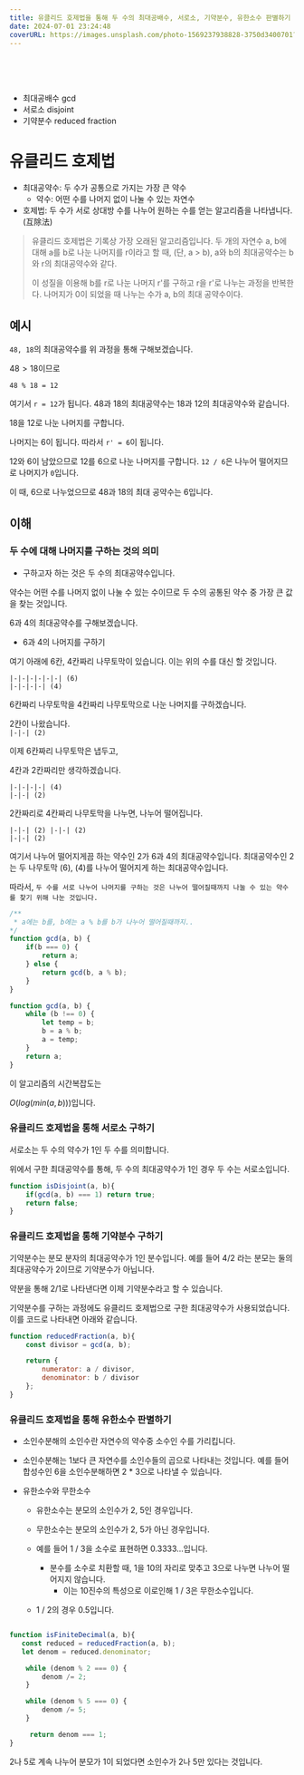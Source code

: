 ```yaml
---
title: 유클리드 호제법을 통해 두 수의 최대공배수, 서로소, 기약분수, 유한소수 판별하기
date: 2024-07-01 23:24:48
coverURL: https://images.unsplash.com/photo-1569237938828-3750d3400701?w=1400&auto=format&fit=crop&q=60&ixlib=rb-4.0.3&ixid=M3wxMjA3fDB8MHxzZWFyY2h8M3x8cGllY2UlMjBvZiUyMHdvb2RzfGVufDB8fDB8fHww
---
```

<br />
<br />
<br />

- 최대공배수 gcd
- 서로소 disjoint
- 기약분수 reduced fraction


# 유클리드 호제법

- 최대공약수: 두 수가 공통으로 가지는 가장 큰 약수
  - 약수: 어떤 수를 나머지 없이 나눌 수 있는 자연수
- 호제법: 두 수가 서로 상대방 수를 나누어 원하는 수를 얻는 알고리즘을 나타냅니다. (互除法)
    
> 유클리드 호제법은 기록상 가장 오래된 알고리즘입니다.
> 두 개의 자연수 a, b에 대해 a를 b로 나눈 나머지를 r이라고 할 때, (단, a > b), a와 b의 최대공약수는 b와 r의 최대공약수와 같다.
>
> 이 성질을 이용해 b를 r로 나눈 나머지 r'를 구하고 r을 r'로 나누는 과정을 반복한다.
> 나머지가 0이 되었을 때 나누는 수가 a, b의 최대 공약수이다.


## 예시
`48, 18`의 최대공약수를 위 과정을 통해 구해보겠습니다.

$48 > 18$이므로 

`48 % 18 = 12`

여기서 `r = 12`가 됩니다.
48과 18의 최대공약수는 18과 12의 최대공약수와 같습니다.

18을 12로 나눈 나머지를 구합니다.

나머지는 6이 됩니다. 따라서 `r' = 6`이 됩니다.

12와 6이 남았으므로 12를 6으로 나눈 나머지를 구합니다.
`12 / 6`은 나누어 떨어지므로 나머지가 `0`입니다.

이 때, 6으로 나누었으므로 48과 18의 최대 공약수는 6입니다.

## 이해

### 두 수에 대해 나머지를 구하는 것의 의미

- 구하고자 하는 것은 두 수의 최대공약수입니다.

약수는 어떤 수를 나머지 없이 나눌 수 있는 수이므로
두 수의 공통된 약수 중 가장 큰 값을 찾는 것입니다.

6과 4의 최대공약수를 구해보겠습니다.

- 6과 4의 나머지를 구하기

여기 아래에 6칸, 4칸짜리 나무토막이 있습니다. 이는 위의 수를 대신 할 것입니다.

`|-|-|-|-|-|-| (6)`<br>
`|-|-|-|-| (4)` 

6칸짜리 나무토막을 4칸짜리 나무토막으로 나눈 나머지를 구하겠습니다.

2칸이 나왔습니다.<br>
`|-|-| (2)`

이제 6칸짜리 나무토막은 냅두고,

4칸과 2칸짜리만 생각하겠습니다.

`|-|-|-|-| (4)`<br>
`|-|-| (2)`

2칸짜리로 4칸짜리 나무토막을 나누면, 나누어 떨어집니다.

`|-|-| (2) |-|-| (2)`<br>
`|-|-| (2)`

여기서 나누어 떨어지게끔 하는 약수인 2가 6과 4의 최대공약수입니다.
최대공약수인 2는 두 나무토막 (6), (4)를 나누어 떨어지게 하는 최대공약수입니다.

따라서, `두 수를 서로 나누어 나머지를 구하는 것은
나누어 떨어질때까지 나눌 수 있는 약수를 찾기 위해 나눈 것입니다.`


```js
/** 
 * a에는 b를, b에는 a % b를 b가 나누어 떨어질때까지..
*/
function gcd(a, b) {
    if(b === 0) {
        return a;
    } else {
        return gcd(b, a % b);
    }
}

function gcd(a, b) {
    while (b !== 0) {
        let temp = b;
        b = a % b;
        a = temp;
    }
    return a;
}
```

이 알고리즘의 시간복잡도는 

$O(log(min(a,b)))$입니다.


### 유클리드 호제법을 통해 서로소 구하기

서로소는 두 수의 약수가 1인 두 수를 의미합니다.

위에서 구한 최대공약수를 통해, 두 수의 최대공약수가 1인 경우 두 수는 서로소입니다.

```js
function isDisjoint(a, b){
    if(gcd(a, b) === 1) return true;
    return false;
}
```

### 유클리드 호제법을 통해 기약분수 구하기

기약분수는 분모 분자의 최대공약수가 1인 분수입니다.
예를 들어 $4 / 2$ 라는 분모는 둘의 최대공약수가 2이므로 기약분수가 아닙니다.

약분을 통해 $2 / 1$로 나타낸다면 이제 기약분수라고 할 수 있습니다.

기약분수를 구하는 과정에도 유클리드 호제법으로 구한 최대공약수가 사용되었습니다.
이를 코드로 나타내면 아래와 같습니다.

```js
function reducedFraction(a, b){
    const divisor = gcd(a, b);

    return {
        numerator: a / divisor,
        denominator: b / divisor
    };
}
```

### 유클리드 호제법을 통해 유한소수 판별하기

- 소인수분해의 소인수란 자연수의 약수중 소수인 수를 가리킵니다.

- 소인수분해는 1보다 큰 자연수를 소인수들의 곱으로 나타내는 것입니다.
예를 들어 합성수인 6을 소인수분해하면 2 * 3으로 나타낼 수 있습니다.

- 유한소수와 무한소수
  - 유한소수는 분모의 소인수가 2, 5인 경우입니다.
  - 무한소수는 분모의 소인수가 2, 5가 아닌 경우입니다.

  - 예를 들어 1 / 3을 소수로 표현하면 0.3333...입니다.
    - 분수를 소수로 치환할 때, 1을 10의 자리로 맞추고 3으로 나누면 나누어 떨어지지 않습니다.
      - 이는 10진수의 특성으로 이로인해 1 / 3은 무한소수입니다. 
  - 1 / 2의 경우 0.5입니다. 



```js

function isFiniteDecimal(a, b){
   const reduced = reducedFraction(a, b);
   let denom = reduced.denominator;

    while (denom % 2 === 0) {
        denom /= 2;
    }

    while (denom % 5 === 0) {
        denom /= 5;
    }

     return denom === 1;
}
```
2나 5로 계속 나누어 분모가 1이 되었다면 소인수가 2나 5만 있다는 것입니다.
